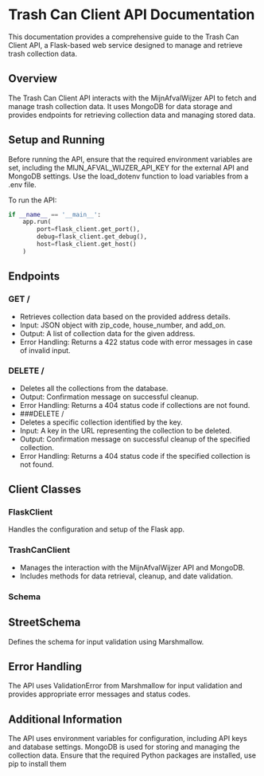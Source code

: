 # Trash Can Client API Documentation
This documentation provides a comprehensive guide to the Trash Can Client API, a Flask-based web service designed to manage and retrieve trash collection data.

## Overview
The Trash Can Client API interacts with the MijnAfvalWijzer API to fetch and manage trash collection data. It uses MongoDB for data storage and provides endpoints for retrieving collection data and managing stored data.

## Setup and Running
Before running the API, ensure that the required environment variables are set, including the MIJN_AFVAL_WIJZER_API_KEY for the external API and MongoDB settings. Use the load_dotenv function to load variables from a .env file.

To run the API:

```python
if __name__ == '__main__':
    app.run(
        port=flask_client.get_port(),
        debug=flask_client.get_debug(),
        host=flask_client.get_host()
    )
```
## Endpoints
### GET /
- Retrieves collection data based on the provided address details.
- Input: JSON object with zip_code, house_number, and add_on.
- Output: A list of collection data for the given address.
- Error Handling: Returns a 422 status code with error messages in case of invalid input.
### DELETE /
- Deletes all the collections from the database.
- Output: Confirmation message on successful cleanup.
- Error Handling: Returns a 404 status code if collections are not found. 
- ###DELETE /<key>
- Deletes a specific collection identified by the key.
- Input: A key in the URL representing the collection to be deleted.
- Output: Confirmation message on successful cleanup of the specified collection.
- Error Handling: Returns a 404 status code if the specified collection is not found.
## Client Classes
### FlaskClient
Handles the configuration and setup of the Flask app.

### TrashCanClient
- Manages the interaction with the MijnAfvalWijzer API and MongoDB.
- Includes methods for data retrieval, cleanup, and date validation.
### Schema
## StreetSchema
Defines the schema for input validation using Marshmallow.

## Error Handling
The API uses ValidationError from Marshmallow for input validation and provides appropriate error messages and status codes.

## Additional Information
The API uses environment variables for configuration, including API keys and database settings.
MongoDB is used for storing and managing the collection data.
Ensure that the required Python packages are installed, use pip to install them
